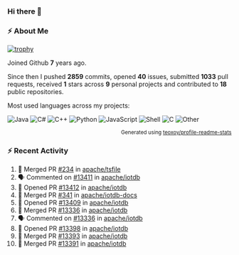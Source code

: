 ### Hi there 👋

### :zap: About Me

[![trophy](https://github-profile-trophy.vercel.app/?username=HTHou&theme=onedark)](https://github.com/ryo-ma/github-profile-trophy)
   
Joined Github **7** years ago.

Since then I pushed **2859** commits, opened **40** issues, submitted **1033** pull requests, received **1** stars across **9** personal projects and contributed to **18** public repositories.

Most used languages across my projects:

![Java](https://img.shields.io/static/v1?style=flat-square&label=%E2%A0%80&color=555&labelColor=%23b07219&message=Java%EF%B8%B189.6%25)
![C#](https://img.shields.io/static/v1?style=flat-square&label=%E2%A0%80&color=555&labelColor=%23178600&message=C%23%EF%B8%B13.9%25)
![C++](https://img.shields.io/static/v1?style=flat-square&label=%E2%A0%80&color=555&labelColor=%23f34b7d&message=C%2B%2B%EF%B8%B12.7%25)
![Python](https://img.shields.io/static/v1?style=flat-square&label=%E2%A0%80&color=555&labelColor=%233572A5&message=Python%EF%B8%B10.7%25)
![JavaScript](https://img.shields.io/static/v1?style=flat-square&label=%E2%A0%80&color=555&labelColor=%23f1e05a&message=JavaScript%EF%B8%B10.5%25)
![Shell](https://img.shields.io/static/v1?style=flat-square&label=%E2%A0%80&color=555&labelColor=%2389e051&message=Shell%EF%B8%B10.4%25)
![C](https://img.shields.io/static/v1?style=flat-square&label=%E2%A0%80&color=555&labelColor=%23555555&message=C%EF%B8%B10.4%25)
![Other](https://img.shields.io/static/v1?style=flat-square&label=%E2%A0%80&color=555&labelColor=%23ededed&message=Other%EF%B8%B11.4%25)

<p align="right"><sub>Generated using <a href="https://github.com/marketplace/actions/profile-readme-stats">teoxoy/profile-readme-stats</a></sub></p>


<!--![](https://github.com/HTHou/HTHou/blob/output/github-contribution-grid-snake.svg)-->

<!--![Haonan Hou's github stats](https://github-readme-stats.vercel.app/api?username=HTHou&count_private=true&show_icons=true&theme=onedark)-->

<!--![Haonan Hou's wakatime stats](https://github-readme-stats.vercel.app/api/wakatime?username=HTHou&layout=compact&theme=onedark)-->

<!--![Top Langs](https://github-readme-stats.vercel.app/api/top-langs/?username=HTHou&theme=onedark&layout=compact)-->

### :zap: Recent Activity
<!--START_SECTION:activity-->
1. 🎉 Merged PR [#234](https://github.com/apache/tsfile/pull/234) in [apache/tsfile](https://github.com/apache/tsfile)
2. 🗣 Commented on [#13411](https://github.com/apache/iotdb/issues/13411#issuecomment-2330766261) in [apache/iotdb](https://github.com/apache/iotdb)
3. 💪 Opened PR [#13412](https://github.com/apache/iotdb/pull/13412) in [apache/iotdb](https://github.com/apache/iotdb)
4. 🎉 Merged PR [#341](https://github.com/apache/iotdb-docs/pull/341) in [apache/iotdb-docs](https://github.com/apache/iotdb-docs)
5. 💪 Opened PR [#13409](https://github.com/apache/iotdb/pull/13409) in [apache/iotdb](https://github.com/apache/iotdb)
6. 🎉 Merged PR [#13336](https://github.com/apache/iotdb/pull/13336) in [apache/iotdb](https://github.com/apache/iotdb)
7. 🗣 Commented on [#13336](https://github.com/apache/iotdb/pull/13336#issuecomment-2328439188) in [apache/iotdb](https://github.com/apache/iotdb)
8. 💪 Opened PR [#13398](https://github.com/apache/iotdb/pull/13398) in [apache/iotdb](https://github.com/apache/iotdb)
9. 🎉 Merged PR [#13393](https://github.com/apache/iotdb/pull/13393) in [apache/iotdb](https://github.com/apache/iotdb)
10. 🎉 Merged PR [#13391](https://github.com/apache/iotdb/pull/13391) in [apache/iotdb](https://github.com/apache/iotdb)
<!--END_SECTION:activity-->

<!--
**HTHou/HTHou** is a ✨ _special_ ✨ repository because its `README.md` (this file) appears on your GitHub profile.

Here are some ideas to get you started:

- 🔭 I’m currently working on ...
- 🌱 I’m currently learning ...
- 👯 I’m looking to collaborate on ...
- 🤔 I’m looking for help with ...
- 💬 Ask me about ...
- 📫 How to reach me: ...
- 😄 Pronouns: ...
- ⚡ Fun fact: ...
-->
